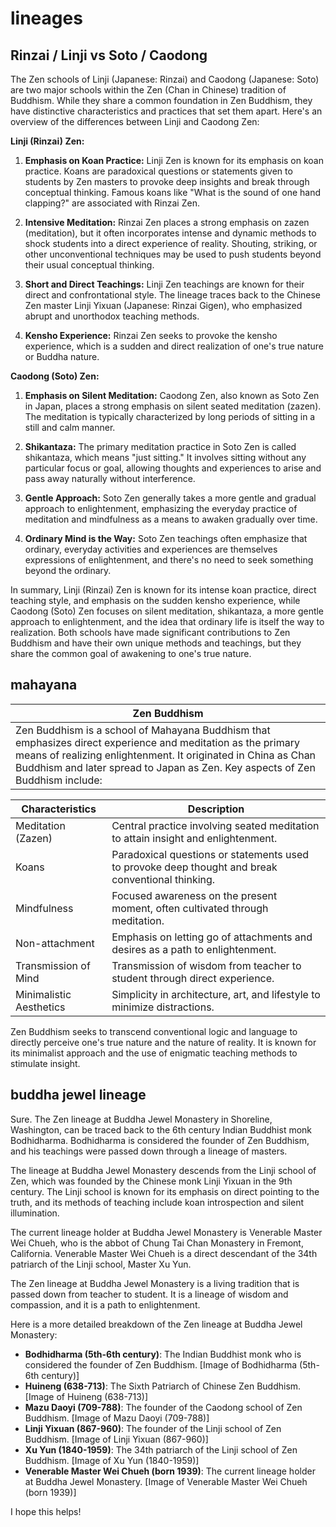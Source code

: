 # lineages

## Rinzai / Linji vs Soto / Caodong

The Zen schools of Linji (Japanese: Rinzai) and Caodong (Japanese: Soto) are two major schools within the Zen (Chan in Chinese) tradition of Buddhism. While they share a common foundation in Zen Buddhism, they have distinctive characteristics and practices that set them apart. Here's an overview of the differences between Linji and Caodong Zen:

**Linji (Rinzai) Zen:**

1. **Emphasis on Koan Practice:** Linji Zen is known for its emphasis on koan practice. Koans are paradoxical questions or statements given to students by Zen masters to provoke deep insights and break through conceptual thinking. Famous koans like "What is the sound of one hand clapping?" are associated with Rinzai Zen.

2. **Intensive Meditation:** Rinzai Zen places a strong emphasis on zazen (meditation), but it often incorporates intense and dynamic methods to shock students into a direct experience of reality. Shouting, striking, or other unconventional techniques may be used to push students beyond their usual conceptual thinking.

3. **Short and Direct Teachings:** Linji Zen teachings are known for their direct and confrontational style. The lineage traces back to the Chinese Zen master Linji Yixuan (Japanese: Rinzai Gigen), who emphasized abrupt and unorthodox teaching methods.

4. **Kensho Experience:** Rinzai Zen seeks to provoke the kensho experience, which is a sudden and direct realization of one's true nature or Buddha nature.

**Caodong (Soto) Zen:**

1. **Emphasis on Silent Meditation:** Caodong Zen, also known as Soto Zen in Japan, places a strong emphasis on silent seated meditation (zazen). The meditation is typically characterized by long periods of sitting in a still and calm manner.

2. **Shikantaza:** The primary meditation practice in Soto Zen is called shikantaza, which means "just sitting." It involves sitting without any particular focus or goal, allowing thoughts and experiences to arise and pass away naturally without interference.

3. **Gentle Approach:** Soto Zen generally takes a more gentle and gradual approach to enlightenment, emphasizing the everyday practice of meditation and mindfulness as a means to awaken gradually over time.

4. **Ordinary Mind is the Way:** Soto Zen teachings often emphasize that ordinary, everyday activities and experiences are themselves expressions of enlightenment, and there's no need to seek something beyond the ordinary.

In summary, Linji (Rinzai) Zen is known for its intense koan practice, direct teaching style, and emphasis on the sudden kensho experience, while Caodong (Soto) Zen focuses on silent meditation, shikantaza, a more gentle approach to enlightenment, and the idea that ordinary life is itself the way to realization. Both schools have made significant contributions to Zen Buddhism and have their own unique methods and teachings, but they share the common goal of awakening to one's true nature.

## mahayana

| Zen Buddhism                   |
|--------------------------------|
| Zen Buddhism is a school of Mahayana Buddhism that emphasizes direct experience and meditation as the primary means of realizing enlightenment. It originated in China as Chan Buddhism and later spread to Japan as Zen. Key aspects of Zen Buddhism include: |

| Characteristics                 | Description                                                   |
|---------------------------------|---------------------------------------------------------------|
| Meditation (Zazen)              | Central practice involving seated meditation to attain insight and enlightenment. |
| Koans                           | Paradoxical questions or statements used to provoke deep thought and break conventional thinking. |
| Mindfulness                     | Focused awareness on the present moment, often cultivated through meditation. |
| Non-attachment                  | Emphasis on letting go of attachments and desires as a path to enlightenment. |
| Transmission of Mind            | Transmission of wisdom from teacher to student through direct experience. |
| Minimalistic Aesthetics         | Simplicity in architecture, art, and lifestyle to minimize distractions. |

Zen Buddhism seeks to transcend conventional logic and language to directly perceive one's true nature and the nature of reality. It is known for its minimalist approach and the use of enigmatic teaching methods to stimulate insight.

## buddha jewel lineage

Sure. The Zen lineage at Buddha Jewel Monastery in Shoreline, Washington, can be traced back to the 6th century Indian Buddhist monk Bodhidharma. Bodhidharma is considered the founder of Zen Buddhism, and his teachings were passed down through a lineage of masters.

The lineage at Buddha Jewel Monastery descends from the Linji school of Zen, which was founded by the Chinese monk Linji Yixuan in the 9th century. The Linji school is known for its emphasis on direct pointing to the truth, and its methods of teaching include koan introspection and silent illumination.

The current lineage holder at Buddha Jewel Monastery is Venerable Master Wei Chueh, who is the abbot of Chung Tai Chan Monastery in Fremont, California. Venerable Master Wei Chueh is a direct descendant of the 34th patriarch of the Linji school, Master Xu Yun.

The Zen lineage at Buddha Jewel Monastery is a living tradition that is passed down from teacher to student. It is a lineage of wisdom and compassion, and it is a path to enlightenment.

Here is a more detailed breakdown of the Zen lineage at Buddha Jewel Monastery:

* **Bodhidharma (5th-6th century)**: The Indian Buddhist monk who is considered the founder of Zen Buddhism.
[Image of Bodhidharma (5th-6th century)]
* **Huineng (638-713)**: The Sixth Patriarch of Chinese Zen Buddhism.
[Image of Huineng (638-713)]
* **Mazu Daoyi (709-788)**: The founder of the Caodong school of Zen Buddhism.
[Image of Mazu Daoyi (709-788)]
* **Linji Yixuan (867-960)**: The founder of the Linji school of Zen Buddhism.
[Image of Linji Yixuan (867-960)]
* **Xu Yun (1840-1959)**: The 34th patriarch of the Linji school of Zen Buddhism.
[Image of Xu Yun (1840-1959)]
* **Venerable Master Wei Chueh (born 1939)**: The current lineage holder at Buddha Jewel Monastery.
[Image of Venerable Master Wei Chueh (born 1939)]

I hope this helps!
